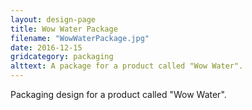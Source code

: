 ```yaml
---
layout: design-page
title: Wow Water Package
filename: "WowWaterPackage.jpg"
date: 2016-12-15
gridcategory: packaging
alttext: A package for a product called "Wow Water".
---
```

Packaging design for a product called "Wow Water".